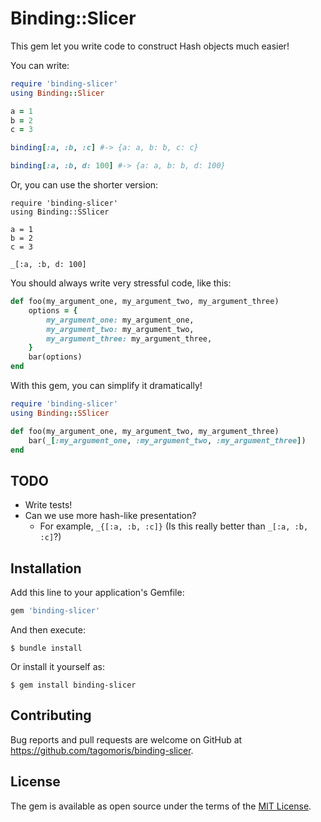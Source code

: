 # Binding::Slicer

This gem let you write code to construct Hash objects much easier!

You can write:

```ruby
require 'binding-slicer'
using Binding::Slicer

a = 1
b = 2
c = 3

binding[:a, :b, :c] #-> {a: a, b: b, c: c}

binding[:a, :b, d: 100] #-> {a: a, b: b, d: 100}
```

Or, you can use the shorter version:

```
require 'binding-slicer'
using Binding::SSlicer

a = 1
b = 2
c = 3

_[:a, :b, d: 100]
```

You should always write very stressful code, like this:

```ruby
def foo(my_argument_one, my_argument_two, my_argument_three)
    options = {
        my_argument_one: my_argument_one,
        my_argument_two: my_argument_two,
        my_argument_three: my_argument_three,
    }
    bar(options)
end
```

With this gem, you can simplify it dramatically!

```ruby
require 'binding-slicer'
using Binding::SSlicer

def foo(my_argument_one, my_argument_two, my_argument_three)
    bar(_[:my_argument_one, :my_argument_two, :my_argument_three])
end
```

## TODO

* Write tests!
* Can we use more hash-like presentation?
  * For example, `_{[:a, :b, :c]}` (Is this really better than `_[:a, :b, :c]`?)

## Installation

Add this line to your application's Gemfile:

```ruby
gem 'binding-slicer'
```

And then execute:

    $ bundle install

Or install it yourself as:

    $ gem install binding-slicer

## Contributing

Bug reports and pull requests are welcome on GitHub at https://github.com/tagomoris/binding-slicer.


## License

The gem is available as open source under the terms of the [MIT License](https://opensource.org/licenses/MIT).

